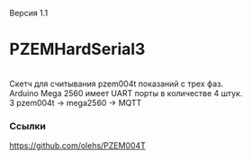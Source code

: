 Версия 1.1
# PZEMHardSerial3
<br>Скетч для считывания pzem004t показаний с трех фаз.
<br>Arduino Mega 2560 имеет UART порты в количестве 4 штук.
<br>3 pzem004t -> mega2560 -> MQTT

### Ссылки
https://github.com/olehs/PZEM004T

